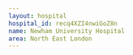 ```yaml
---
layout: hospital
hospital_id: recq4XZI4nwiGoZ8n
name: Newham University Hospital
area: North East London
---
```

